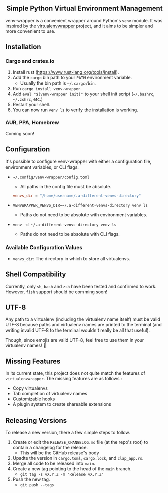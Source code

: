 <h2 align="center">Simple Python Virtual Environment Management</h2>

venv-wrapper is a convenient wrapper around Python's `venv` module. It was inspired by the
[virtualenvwrapper](https://bitbucket.org/virtualenvwrapper/virtualenvwrapper/src/master/) project,
and it aims to be simpler and more convenient to use.

## Installation

### Cargo and crates.io

1. Install rust (https://www.rust-lang.org/tools/install).
2. Add the `cargo` bin path to your `PATH` environment variable.
    - Usually the bin path is `~/.cargo/bin`.
3. Run `cargo install venv-wrapper`.
4. Add `eval "$(venv-wrapper init)"` to your shell init script (`~/.bashrc`, `~/.zshrc`, etc.)
5. Restart your shell.
6. You can now run `venv ls` to verify the installation is working.

### AUR, PPA, Homebrew

Coming soon!

## Configuration

It's possible to configure venv-wrapper with either a configuration file, environment variables, or
CLI flags.

- `~/.config/venv-wrapper/config.toml`
    - All paths in the config file must be absolute.
    ```toml
    venvs_dir = "/home/username/.a-different-venvs-directory"
    ```

- `VENVWRAPPER_VENVS_DIR=~/.a-different-venvs-directory venv ls`
    - Paths do not need to be absolute with environment variables.

- `venv -d ~/.a-different-venvs-directory venv ls`
    - Paths do not need to be absolute with CLI flags.

### Available Configuration Values

- `venvs_dir`: The directory in which to store all virtualenvs.

## Shell Compatibility

Currently, only `sh`, `bash` and `zsh` have been tested and confirmed to work. However, `fish`
support should be comming soon!

## UTF-8

Any path to a virtualenv (including the virtualenv name itself) must be valid UTF-8 because paths
and virtualenv names are printed to the terminal (and writing invalid UTF-8 to the terminal wouldn't
really be all that useful).

Though, since emojis are valid UTF-8, feel free to use them in your virtualenv names! 🚀

## Missing Features

In its current state, this project does not quite match the features of `virtualenvwrapper`. The
missing features are as follows :

- Copy virtualenvs
- Tab completion of virtualenv names
- Customizable hooks
- A plugin system to create shareable extensions

## Releasing Versions

To release a new version, there a few simple steps to follow.

1. Create or edit the `RELEASE_CHANGELOG.md` file (at the repo's root) to contain a changelog for the release.
    - This will be the GitHub release's body
2. Upadte the version in `cargo.toml`, `cargo.lock`, and `clap_app.rs`.
3. Merge all code to be released into `main`.
4. Create a new tag pointing to the head of the `main` branch.
    - `git tag -s vX.Y.Z -m "Release vX.Y.Z"`
5. Push the new tag.
    - `git push --tags`

